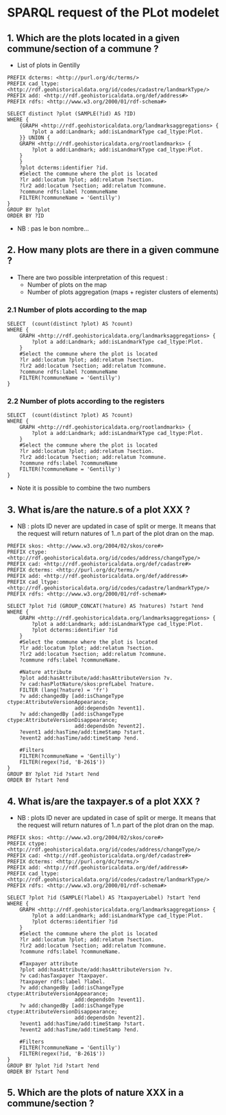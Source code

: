 # SPARQL request of the PLot modelet

## 1. Which are the plots located in a given commune/section of a commune ?
* List of plots in Gentilly
```sparql
PREFIX dcterms: <http://purl.org/dc/terms/>
PREFIX cad_ltype: <http://rdf.geohistoricaldata.org/id/codes/cadastre/landmarkType/>
PREFIX add: <http://rdf.geohistoricaldata.org/def/address#>
PREFIX rdfs: <http://www.w3.org/2000/01/rdf-schema#>

SELECT distinct ?plot (SAMPLE(?id) AS ?ID)
WHERE {
    {GRAPH <http://rdf.geohistoricaldata.org/landmarksaggregations> {
        ?plot a add:Landmark; add:isLandmarkType cad_ltype:Plot.
	}} UNION {
	GRAPH <http://rdf.geohistoricaldata.org/rootlandmarks> {
        ?plot a add:Landmark; add:isLandmarkType cad_ltype:Plot.
    }
	}
    ?plot dcterms:identifier ?id.
    #Select the commune where the plot is located
    ?lr add:locatum ?plot; add:relatum ?section.
    ?lr2 add:locatum ?section; add:relatum ?commune.
    ?commune rdfs:label ?communeName
    FILTER(?communeName = 'Gentilly')
}
GROUP BY ?plot
ORDER BY ?ID
```
* NB : pas le bon nombre...

## 2. How many plots are there in a given commune ?
* There are two possible interpretation of this request :
    * Number of plots on the map
    * Number of plots aggregation (maps + register clusters of elements)
### 2.1 Number of plots according to the map
```sparql
SELECT  (count(distinct ?plot) AS ?count)
WHERE {
    GRAPH <http://rdf.geohistoricaldata.org/landmarksaggregations> {
        ?plot a add:Landmark; add:isLandmarkType cad_ltype:Plot.
	}
    #Select the commune where the plot is located
    ?lr add:locatum ?plot; add:relatum ?section.
    ?lr2 add:locatum ?section; add:relatum ?commune.
    ?commune rdfs:label ?communeName
    FILTER(?communeName = 'Gentilly')
}
```
### 2.2 Number of plots according to the registers
```sparql
SELECT  (count(distinct ?plot) AS ?count)
WHERE {
	GRAPH <http://rdf.geohistoricaldata.org/rootlandmarks> {
        ?plot a add:Landmark; add:isLandmarkType cad_ltype:Plot.
	}
    #Select the commune where the plot is located
    ?lr add:locatum ?plot; add:relatum ?section.
    ?lr2 add:locatum ?section; add:relatum ?commune.
    ?commune rdfs:label ?communeName
    FILTER(?communeName = 'Gentilly')
}
```
* Note it is possible to combine the two numbers

## 3. What is/are the nature.s of a plot XXX ?
* NB : plots ID never are updated in case of split or merge. It means that the request will return natures of 1..n part of the plot dran on the map.
```sparql
PREFIX skos: <http://www.w3.org/2004/02/skos/core#>
PREFIX ctype: <http://rdf.geohistoricaldata.org/id/codes/address/changeType/>
PREFIX cad: <http://rdf.geohistoricaldata.org/def/cadastre#>
PREFIX dcterms: <http://purl.org/dc/terms/>
PREFIX add: <http://rdf.geohistoricaldata.org/def/address#>
PREFIX cad_ltype: <http://rdf.geohistoricaldata.org/id/codes/cadastre/landmarkType/>
PREFIX rdfs: <http://www.w3.org/2000/01/rdf-schema#>

SELECT ?plot ?id (GROUP_CONCAT(?nature) AS ?natures) ?start ?end
WHERE {
    GRAPH <http://rdf.geohistoricaldata.org/landmarksaggregations> {
        ?plot a add:Landmark; add:isLandmarkType cad_ltype:Plot.
		?plot dcterms:identifier ?id
	}
    #Select the commune where the plot is located
    ?lr add:locatum ?plot; add:relatum ?section.
    ?lr2 add:locatum ?section; add:relatum ?commune.
    ?commune rdfs:label ?communeName.
    
	#Nature attribute
    ?plot add:hasAttribute/add:hasAttributeVersion ?v.
    ?v cad:hasPlotNature/skos:prefLabel ?nature.
    FILTER (lang(?nature) = 'fr')
    ?v add:changedBy [add:isChangeType ctype:AttributeVersionAppearance;
    				  add:dependsOn ?event1].
	?v add:changedBy [add:isChangeType ctype:AttributeVersionDisappearance;
    				  add:dependsOn ?event2].
    ?event1 add:hasTime/add:timeStamp ?start.
    ?event2 add:hasTime/add:timeStamp ?end.

    #Filters
    FILTER(?communeName = 'Gentilly')
    FILTER(regex(?id, 'B-261$')) 
}
GROUP BY ?plot ?id ?start ?end
ORDER BY ?start ?end
```
## 4. What is/are the taxpayer.s of a plot XXX ?
* NB : plots ID never are updated in case of split or merge. It means that the request will return natures of 1..n part of the plot dran on the map.
```sparql
PREFIX skos: <http://www.w3.org/2004/02/skos/core#>
PREFIX ctype: <http://rdf.geohistoricaldata.org/id/codes/address/changeType/>
PREFIX cad: <http://rdf.geohistoricaldata.org/def/cadastre#>
PREFIX dcterms: <http://purl.org/dc/terms/>
PREFIX add: <http://rdf.geohistoricaldata.org/def/address#>
PREFIX cad_ltype: <http://rdf.geohistoricaldata.org/id/codes/cadastre/landmarkType/>
PREFIX rdfs: <http://www.w3.org/2000/01/rdf-schema#>

SELECT ?plot ?id (SAMPLE(?label) AS ?taxpayerLabel) ?start ?end
WHERE {
    GRAPH <http://rdf.geohistoricaldata.org/landmarksaggregations> {
        ?plot a add:Landmark; add:isLandmarkType cad_ltype:Plot.
		?plot dcterms:identifier ?id
	}
    #Select the commune where the plot is located
    ?lr add:locatum ?plot; add:relatum ?section.
    ?lr2 add:locatum ?section; add:relatum ?commune.
    ?commune rdfs:label ?communeName.
    
	#Taxpayer attribute
    ?plot add:hasAttribute/add:hasAttributeVersion ?v.
    ?v cad:hasTaxpayer ?taxpayer.
    ?taxpayer rdfs:label ?label.
    ?v add:changedBy [add:isChangeType ctype:AttributeVersionAppearance;
    				  add:dependsOn ?event1].
	?v add:changedBy [add:isChangeType ctype:AttributeVersionDisappearance;
    				  add:dependsOn ?event2].
    ?event1 add:hasTime/add:timeStamp ?start.
    ?event2 add:hasTime/add:timeStamp ?end.

    #Filters
    FILTER(?communeName = 'Gentilly')
    FILTER(regex(?id, 'B-261$')) 
}
GROUP BY ?plot ?id ?start ?end
ORDER BY ?start ?end
```
## 5. Which are the plots of nature XXX in a commune/section ?